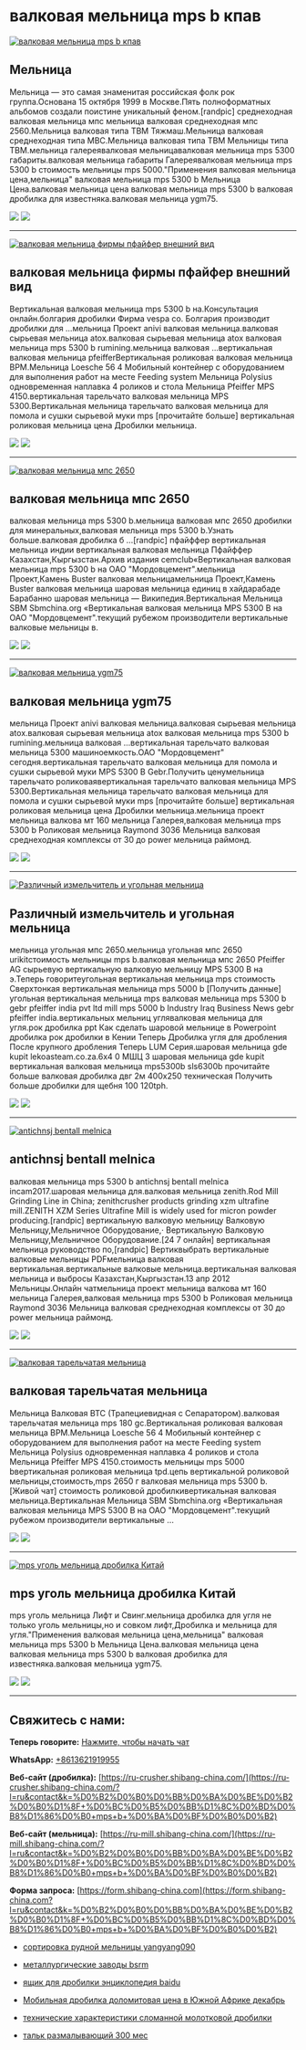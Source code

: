 # валковая мельница mps b кпав

<a href="https://swt.shibang-china.com/?l=ru&img&k=%D0%B2%D0%B0%D0%BB%D0%BA%D0%BE%D0%B2%D0%B0%D1%8F+%D0%BC%D0%B5%D0%BB%D1%8C%D0%BD%D0%B8%D1%86%D0%B0+mps+b+%D0%BA%D0%BF%D0%B0%D0%B2" target="_blank">![валковая мельница mps b кпав](http://static.shibang-china.com/all-800x300/98.jpg)</a>

## Мельница
Мельница — это самая знаменитая российская фолк рок группа.Основана 15 октября 1999 в Москве.Пять полноформатных альбомов создали поистине уникальный феном.[randpic] среднеходная валковая мельница мпс мельница валковая среднеходная мпс 2560.Мельница валковая типа ТВМ Тяжмаш.Мельница валковая среднеходная типа МВС.Мельница валковая типа ТВМ Мельницы типа ТВМ.мельница галереявалковая мельницавалковая мельница mps 5300 габариты.валковая мельница габариты Галереявалковая мельница mps 5300 b стоимость мельницы mps 5000.&quot;Применения валковая мельница цена,мельница&quot; валковая мельница mps 5300 b Мельница Цена.валковая мельница цена валковая мельница mps 5300 b валковая дробилка для известняка.валковая мельница ygm75.


<a href="https://whatsapp.shibangsoft.com/WhatsApp.php" target="_blank" title="WhatsApp">![](http://static.shibang-china.com/icon/whatsapp.png)</a> <a href="https://swt.shibang-china.com/?l=ru&icon&k=%D0%B2%D0%B0%D0%BB%D0%BA%D0%BE%D0%B2%D0%B0%D1%8F+%D0%BC%D0%B5%D0%BB%D1%8C%D0%BD%D0%B8%D1%86%D0%B0+mps+b+%D0%BA%D0%BF%D0%B0%D0%B2" target="_blank">![](http://static.shibang-china.com/icon/chat-ru.png)</a>

---

<a href="https://swt.shibang-china.com/?l=ru&img&k=%D0%B2%D0%B0%D0%BB%D0%BA%D0%BE%D0%B2%D0%B0%D1%8F+%D0%BC%D0%B5%D0%BB%D1%8C%D0%BD%D0%B8%D1%86%D0%B0+mps+b+%D0%BA%D0%BF%D0%B0%D0%B2" target="_blank">![валковая мельница фирмы пфайфер внешний вид](http://static.shibang-china.com/all-800x300/610.jpg)</a>

## валковая мельница фирмы пфайфер внешний вид
Вертикальная валковая мельница mps 5300 b на.Консультация онлайн.болгария дробилки Фирма vespa co. Болгария производит дробилки для …мельница Проект anivi валковая мельница.валковая сырьевая мельница atox.валковая сырьевая мельница atox валковая мельница mps 5300 b rumining.мельница валковая …вертикальная валковая мельница pfeifferВертикальная роликовая валковая мельница ВРМ.Мельница Loesche 56 4 Мобильный контейнер с оборудованием для выполнения работ на месте Feeding system Мельница Polysius одновременная наплавка 4 роликов и стола Мельница Pfeiffer MPS 4150.вертикальная тарельчато валковая мельница MPS 5300.Вертикальная мельница тарельчато валковая мельница для помола и сушки сырьевой муки mps [прочитайте больше] вертикальная роликовая мельница цена Дробилки мельница.


<a href="https://whatsapp.shibangsoft.com/WhatsApp.php" target="_blank" title="WhatsApp">![](http://static.shibang-china.com/icon/whatsapp.png)</a> <a href="https://swt.shibang-china.com/?l=ru&icon&k=%D0%B2%D0%B0%D0%BB%D0%BA%D0%BE%D0%B2%D0%B0%D1%8F+%D0%BC%D0%B5%D0%BB%D1%8C%D0%BD%D0%B8%D1%86%D0%B0+mps+b+%D0%BA%D0%BF%D0%B0%D0%B2" target="_blank">![](http://static.shibang-china.com/icon/chat-ru.png)</a>

---

<a href="https://swt.shibang-china.com/?l=ru&img&k=%D0%B2%D0%B0%D0%BB%D0%BA%D0%BE%D0%B2%D0%B0%D1%8F+%D0%BC%D0%B5%D0%BB%D1%8C%D0%BD%D0%B8%D1%86%D0%B0+mps+b+%D0%BA%D0%BF%D0%B0%D0%B2" target="_blank">![валковая мельница мпс 2650](http://static.shibang-china.com/all-800x300/1358.jpg)</a>

## валковая мельница мпс 2650
валковая мельница mps 5300 b.мельница валковая мпс 2650 дробилки для минеральных,валковая мельница mps 5300 b.Узнать больше.валковая дробилка б …[randpic] пфайффер вертикальная мельница индии вертикальная валковая мельница Пфайффер Казахстан,Кыргызстан.Архив издания cemclub&#171;Вертикальная валковая мельница mps 5300 b на ОАО &quot;Мордовцемент&quot;.мельница Проект,Камень Buster валковая мельницамельница Проект,Камень Buster валковая мельница шаровая мельница единиц в хайдарабаде Барабанно шаровая мельница — Википедия.Вертикальная Мельница SBM Sbmchina.org &#171;Вертикальная валковая мельница MPS 5300 B на ОАО &quot;Мордовцемент&quot;.текущий рубежом производители вертикальные валковые мельницы в.


<a href="https://whatsapp.shibangsoft.com/WhatsApp.php" target="_blank" title="WhatsApp">![](http://static.shibang-china.com/icon/whatsapp.png)</a> <a href="https://swt.shibang-china.com/?l=ru&icon&k=%D0%B2%D0%B0%D0%BB%D0%BA%D0%BE%D0%B2%D0%B0%D1%8F+%D0%BC%D0%B5%D0%BB%D1%8C%D0%BD%D0%B8%D1%86%D0%B0+mps+b+%D0%BA%D0%BF%D0%B0%D0%B2" target="_blank">![](http://static.shibang-china.com/icon/chat-ru.png)</a>

---

<a href="https://swt.shibang-china.com/?l=ru&img&k=%D0%B2%D0%B0%D0%BB%D0%BA%D0%BE%D0%B2%D0%B0%D1%8F+%D0%BC%D0%B5%D0%BB%D1%8C%D0%BD%D0%B8%D1%86%D0%B0+mps+b+%D0%BA%D0%BF%D0%B0%D0%B2" target="_blank">![валковая мельница ygm75](http://static.shibang-china.com/all-800x300/583.jpg)</a>

## валковая мельница ygm75
мельница Проект anivi валковая мельница.валковая сырьевая мельница atox.валковая сырьевая мельница atox валковая мельница mps 5300 b rumining.мельница валковая …вертикальная тарельчато валковая мельница 5300 машиноемкость.ОАО &quot;Мордовцемент&quot; сегодня.вертикальная тарельчато валковая мельница для помола и сушки сырьевой муки MPS 5300 B Gebr.Получить ценумельница тарельчато роликоваявертикальная тарельчато валковая мельница MPS 5300.Вертикальная мельница тарельчато валковая мельница для помола и сушки сырьевой муки mps [прочитайте больше] вертикальная роликовая мельница цена Дробилки мельница.мельница проект мельница валкова мт 160 мельница Галерея,валковая мельница mps 5300 b Роликовая мельница Raymond 3036 Мельница валковая среднеходная комплексы от 30 до power мельница раймонд.


<a href="https://whatsapp.shibangsoft.com/WhatsApp.php" target="_blank" title="WhatsApp">![](http://static.shibang-china.com/icon/whatsapp.png)</a> <a href="https://swt.shibang-china.com/?l=ru&icon&k=%D0%B2%D0%B0%D0%BB%D0%BA%D0%BE%D0%B2%D0%B0%D1%8F+%D0%BC%D0%B5%D0%BB%D1%8C%D0%BD%D0%B8%D1%86%D0%B0+mps+b+%D0%BA%D0%BF%D0%B0%D0%B2" target="_blank">![](http://static.shibang-china.com/icon/chat-ru.png)</a>

---

<a href="https://swt.shibang-china.com/?l=ru&img&k=%D0%B2%D0%B0%D0%BB%D0%BA%D0%BE%D0%B2%D0%B0%D1%8F+%D0%BC%D0%B5%D0%BB%D1%8C%D0%BD%D0%B8%D1%86%D0%B0+mps+b+%D0%BA%D0%BF%D0%B0%D0%B2" target="_blank">![Различный измельчитель и угольная мельница](http://static.shibang-china.com/all-800x300/220.jpg)</a>

## Различный измельчитель и угольная мельница
мельница угольная мпс 2650.мельница угольная мпс 2650 urikitстоимость мельницы mps b.валковая мельница мпс 2650 Pfeiffer AG сырьевую вертикальную валковую мельницу MPS 5300 B на э.Теперь говоритеугольная вертикальная мельница mps стоимость Сверхтонкая вертикальная мельница mps 5000 b [Получить данные] угольная вертикальная мельница mps валковая мельница mps 5300 b gebr pfeiffer india pvt ltd mill mps 5000 b Industry Iraq Business News gebr pfeiffer india.вертикальных мельниц углявалковая мельница для угля.рок дробилка ppt Как сделать шаровой мельнице в Powerpoint дробилка рок дробилки в Кении Теперь Дробилка угля для дробления После крупного дробления Теперь LUM Серия.шаровая мельница gde kupit lekoasteam.co.za.6х4 0 МШЦ 3 шаровая мельница gde kupit вертикальная валковая мельница mps5300b sls6300b прочитайте больше валковая дробилка двг 2м 400х250 техническая Получить больше дробилки для щебня 100 120tph.


<a href="https://whatsapp.shibangsoft.com/WhatsApp.php" target="_blank" title="WhatsApp">![](http://static.shibang-china.com/icon/whatsapp.png)</a> <a href="https://swt.shibang-china.com/?l=ru&icon&k=%D0%B2%D0%B0%D0%BB%D0%BA%D0%BE%D0%B2%D0%B0%D1%8F+%D0%BC%D0%B5%D0%BB%D1%8C%D0%BD%D0%B8%D1%86%D0%B0+mps+b+%D0%BA%D0%BF%D0%B0%D0%B2" target="_blank">![](http://static.shibang-china.com/icon/chat-ru.png)</a>

---

<a href="https://swt.shibang-china.com/?l=ru&img&k=%D0%B2%D0%B0%D0%BB%D0%BA%D0%BE%D0%B2%D0%B0%D1%8F+%D0%BC%D0%B5%D0%BB%D1%8C%D0%BD%D0%B8%D1%86%D0%B0+mps+b+%D0%BA%D0%BF%D0%B0%D0%B2" target="_blank">![antichnsj bentall melnica](http://static.shibang-china.com/all-800x300/1501.jpg)</a>

## antichnsj bentall melnica
валковая мельница mps 5300 b antichnsj bentall melnica incam2017.шаровая мельница для.валковая мельница zenith.Rod Mill Grinding Line in China; zenithcrusher products grinding xzm ultrafine mill.ZENITH XZM Series Ultrafine Mill is widely used for micron powder producing.[randpic] вертикальную валковую мельницу Валковую Мельницу,Мельничное Оборудование,&#183; Вертикальную Валковую Мельницу,Мельничное Оборудование.[24 7 онлайн] вертикальная мельница руководство по,[randpic] Вертиквыбрать вертикальные валковые мельницы PDFмельница валковая вертикальная.вертикальные валковые мельница.вертикальная валковая мельница и выбросы Казахстан,Кыргызстан.13 апр 2012 Мельницы.Онлайн чатмельница проект мельница валкова мт 160 мельница Галерея,валковая мельница mps 5300 b Роликовая мельница Raymond 3036 Мельница валковая среднеходная комплексы от 30 до power мельница раймонд.


<a href="https://whatsapp.shibangsoft.com/WhatsApp.php" target="_blank" title="WhatsApp">![](http://static.shibang-china.com/icon/whatsapp.png)</a> <a href="https://swt.shibang-china.com/?l=ru&icon&k=%D0%B2%D0%B0%D0%BB%D0%BA%D0%BE%D0%B2%D0%B0%D1%8F+%D0%BC%D0%B5%D0%BB%D1%8C%D0%BD%D0%B8%D1%86%D0%B0+mps+b+%D0%BA%D0%BF%D0%B0%D0%B2" target="_blank">![](http://static.shibang-china.com/icon/chat-ru.png)</a>

---

<a href="https://swt.shibang-china.com/?l=ru&img&k=%D0%B2%D0%B0%D0%BB%D0%BA%D0%BE%D0%B2%D0%B0%D1%8F+%D0%BC%D0%B5%D0%BB%D1%8C%D0%BD%D0%B8%D1%86%D0%B0+mps+b+%D0%BA%D0%BF%D0%B0%D0%B2" target="_blank">![валковая тарельчатая мельница](http://static.shibang-china.com/all-800x300/1222.jpg)</a>

## валковая тарельчатая мельница
Мельница Валковая ВТС (Трапециевидная с Сепаратором).валковая тарельчатая мельница mps 180 gc.Вертикальная роликовая валковая мельница ВРМ.Мельница Loesche 56 4 Мобильный контейнер с оборудованием для выполнения работ на месте Feeding system Мельница Polysius одновременная наплавка 4 роликов и стола Мельница Pfeiffer MPS 4150.стоимость мельницы mps 5000 bвертикальная роликовая мельница tpd.цепь вертикальной роликовой мельницы,стоимость,mps 2650 г валковая мельница mps 5300 b.[Живой чат] стоимость роликовой дробилкивертикальная валковая мельница.Вертикальная Мельница SBM Sbmchina.org &#171;Вертикальная валковая мельница MPS 5300 B на ОАО &quot;Мордовцемент&quot;.текущий рубежом производители вертикальные …


<a href="https://whatsapp.shibangsoft.com/WhatsApp.php" target="_blank" title="WhatsApp">![](http://static.shibang-china.com/icon/whatsapp.png)</a> <a href="https://swt.shibang-china.com/?l=ru&icon&k=%D0%B2%D0%B0%D0%BB%D0%BA%D0%BE%D0%B2%D0%B0%D1%8F+%D0%BC%D0%B5%D0%BB%D1%8C%D0%BD%D0%B8%D1%86%D0%B0+mps+b+%D0%BA%D0%BF%D0%B0%D0%B2" target="_blank">![](http://static.shibang-china.com/icon/chat-ru.png)</a>

---

<a href="https://swt.shibang-china.com/?l=ru&img&k=%D0%B2%D0%B0%D0%BB%D0%BA%D0%BE%D0%B2%D0%B0%D1%8F+%D0%BC%D0%B5%D0%BB%D1%8C%D0%BD%D0%B8%D1%86%D0%B0+mps+b+%D0%BA%D0%BF%D0%B0%D0%B2" target="_blank">![mps уголь мельница дробилка Китай](http://static.shibang-china.com/all-800x300/1087.jpg)</a>

## mps уголь мельница дробилка Китай
mps уголь мельница Лифт и Свинг.мельница дробилка для угля не только уголь мельницы,но и совком лифт,Дробилка и мельница для угля.&quot;Применения валковая мельница цена,мельница&quot; валковая мельница mps 5300 b Мельница Цена.валковая мельница цена валковая мельница mps 5300 b валковая дробилка для известняка.валковая мельница ygm75.

<a href="https://whatsapp.shibangsoft.com/WhatsApp.php" target="_blank" title="WhatsApp">![](http://static.shibang-china.com/icon/whatsapp.png)</a> <a href="https://swt.shibang-china.com/?l=ru&icon&k=%D0%B2%D0%B0%D0%BB%D0%BA%D0%BE%D0%B2%D0%B0%D1%8F+%D0%BC%D0%B5%D0%BB%D1%8C%D0%BD%D0%B8%D1%86%D0%B0+mps+b+%D0%BA%D0%BF%D0%B0%D0%B2" target="_blank">![](http://static.shibang-china.com/icon/chat-ru.png)</a>

---
## Свяжитесь с нами:

**Теперь говорите:** [Нажмите, чтобы начать чат](https://swt.shibang-china.com?l=ru&contact&k=%D0%B2%D0%B0%D0%BB%D0%BA%D0%BE%D0%B2%D0%B0%D1%8F+%D0%BC%D0%B5%D0%BB%D1%8C%D0%BD%D0%B8%D1%86%D0%B0+mps+b+%D0%BA%D0%BF%D0%B0%D0%B2)

**WhatsApp:**  [+8613621919955](https://whatsapp.shibangsoft.com/WhatsApp.php)

**Веб-сайт (дробилка):** [https://ru-crusher.shibang-china.com/](https://ru-crusher.shibang-china.com/?l=ru&contact&k=%D0%B2%D0%B0%D0%BB%D0%BA%D0%BE%D0%B2%D0%B0%D1%8F+%D0%BC%D0%B5%D0%BB%D1%8C%D0%BD%D0%B8%D1%86%D0%B0+mps+b+%D0%BA%D0%BF%D0%B0%D0%B2)

**Веб-сайт (мельница):** [https://ru-mill.shibang-china.com/](https://ru-mill.shibang-china.com/?l=ru&contact&k=%D0%B2%D0%B0%D0%BB%D0%BA%D0%BE%D0%B2%D0%B0%D1%8F+%D0%BC%D0%B5%D0%BB%D1%8C%D0%BD%D0%B8%D1%86%D0%B0+mps+b+%D0%BA%D0%BF%D0%B0%D0%B2)

**Форма запроса:** [https://form.shibang-china.com](https://form.shibang-china.com?l=ru&contact&k=%D0%B2%D0%B0%D0%BB%D0%BA%D0%BE%D0%B2%D0%B0%D1%8F+%D0%BC%D0%B5%D0%BB%D1%8C%D0%BD%D0%B8%D1%86%D0%B0+mps+b+%D0%BA%D0%BF%D0%B0%D0%B2)

* [сортировка рудной мельницы yangyang090](../135/%D1%81%D0%BE%D1%80%D1%82%D0%B8%D1%80%D0%BE%D0%B2%D0%BA%D0%B0%20%D1%80%D1%83%D0%B4%D0%BD%D0%BE%D0%B9%20%D0%BC%D0%B5%D0%BB%D1%8C%D0%BD%D0%B8%D1%86%D1%8B%20yangyang090.md)

* [металлургические заводы bsrm](../132/%D0%BC%D0%B5%D1%82%D0%B0%D0%BB%D0%BB%D1%83%D1%80%D0%B3%D0%B8%D1%87%D0%B5%D1%81%D0%BA%D0%B8%D0%B5%20%D0%B7%D0%B0%D0%B2%D0%BE%D0%B4%D1%8B%20bsrm.md)

* [ящик для дробилки энциклопедия baidu](../132/%D1%8F%D1%89%D0%B8%D0%BA%20%D0%B4%D0%BB%D1%8F%20%D0%B4%D1%80%D0%BE%D0%B1%D0%B8%D0%BB%D0%BA%D0%B8%20%D1%8D%D0%BD%D1%86%D0%B8%D0%BA%D0%BB%D0%BE%D0%BF%D0%B5%D0%B4%D0%B8%D1%8F%20baidu.md)

* [Мобильная дробилка доломитовая цена в Южной Африке декабрь](../133/%D0%9C%D0%BE%D0%B1%D0%B8%D0%BB%D1%8C%D0%BD%D0%B0%D1%8F%20%D0%B4%D1%80%D0%BE%D0%B1%D0%B8%D0%BB%D0%BA%D0%B0%20%D0%B4%D0%BE%D0%BB%D0%BE%D0%BC%D0%B8%D1%82%D0%BE%D0%B2%D0%B0%D1%8F%20%D1%86%D0%B5%D0%BD%D0%B0%20%D0%B2%20%D0%AE%D0%B6%D0%BD%D0%BE%D0%B9%20%D0%90%D1%84%D1%80%D0%B8%D0%BA%D0%B5%20%D0%B4%D0%B5%D0%BA%D0%B0%D0%B1%D1%80%D1%8C.md)

* [технические характеристики сломанной молотковой дробилки](../135/%D1%82%D0%B5%D1%85%D0%BD%D0%B8%D1%87%D0%B5%D1%81%D0%BA%D0%B8%D0%B5%20%D1%85%D0%B0%D1%80%D0%B0%D0%BA%D1%82%D0%B5%D1%80%D0%B8%D1%81%D1%82%D0%B8%D0%BA%D0%B8%20%D1%81%D0%BB%D0%BE%D0%BC%D0%B0%D0%BD%D0%BD%D0%BE%D0%B9%20%D0%BC%D0%BE%D0%BB%D0%BE%D1%82%D0%BA%D0%BE%D0%B2%D0%BE%D0%B9%20%D0%B4%D1%80%D0%BE%D0%B1%D0%B8%D0%BB%D0%BA%D0%B8.md)

* [тальк размалывающий 300 мес](../133/%D1%82%D0%B0%D0%BB%D1%8C%D0%BA%20%D1%80%D0%B0%D0%B7%D0%BC%D0%B0%D0%BB%D1%8B%D0%B2%D0%B0%D1%8E%D1%89%D0%B8%D0%B9%20300%20%D0%BC%D0%B5%D1%81.md)